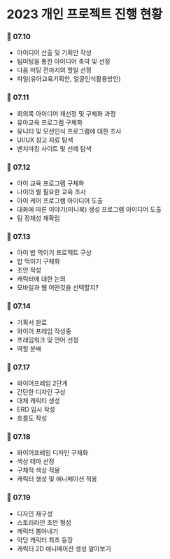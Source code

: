 # 2023 개인 프로젝트 진행 현황
### 📅 07.10
 - 아이디어 산출 및 기획안 작성
 - 팀미팅을 통한 아이디어 축약 및 선정
 - 다음 미팅 전까지의 할일 선정
 - 파일(유아교육기획안, 얼굴인식활용방안)
### 📅 07.11
 - 회의록 아이디어 재선정 및 구체화 과정
 - 유아교육 프로그램 구체화
 - 유니티 및 모션인식 프로그램에 대한 조사
 - UI/UX 참고 자료 탐색
 - 벤치마킹 사이트 및 선례 탐색
### 📅 07.12
 - 아이 교육 프로그램 구체화
 - 나이대 별 필요한 교육 조사
 - 아이 케어 프로그램 아이디어 도출
 - 대화에 따른 이야기(미니북) 생성 프로그램 아이디어 도출
 - 팀 정체성 재확립
### 📅 07.13
 - 아이 밥 먹이기 프로젝트 구상
 - 밥 먹이기 구체화
 - 초안 작성
 - 캐릭터에 대한 논의
 - 모바일과 웹 어떤것을 선택할지?
### 📅 07.14
 - 기획서 완료
 - 와이어 프레임 작성중
 - 프레임워크 및 언어 선정
 - 역할 분배
### 📅 07.17
 - 와이어프레임 2단계
 - 간단한 디자인 구상
 - 대체 캐릭터 생성
 - ERD 임시 작성
 - 흐름도 작성
### 📅 07.18
 - 와이어프레임 디자인 구체화
 - 색상 테마 선정
 - 구체적 색상 적용
 - 캐릭터 생성 및 애니메이션 적용
### 📅 07.19
 - 디자인 재구성
 - 스토리라인 초안 형성
 - 캐릭터 뽑아내기
 - 악당 캐릭터 최초 등장
 - 캐릭터 2D 애니메이션 생성 알아보기
 
 
 
 
